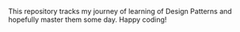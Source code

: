 This repository tracks my journey of learning of Design Patterns and hopefully master them some day.
Happy coding!
